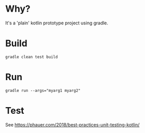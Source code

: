 # Why?
It's a 'plain' kotlin prototype project using gradle.

# Build
```
gradle clean test build
```

# Run
```
gradle run --args="myarg1 myarg2"
```

# Test

See https://phauer.com/2018/best-practices-unit-testing-kotlin/